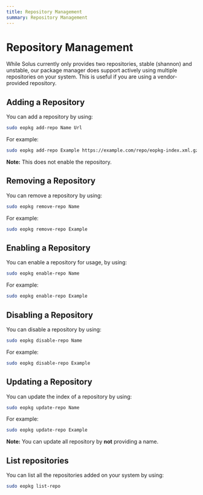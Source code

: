 ```yaml
---
title: Repository Management
summary: Repository Management
---
```


# Repository Management

While Solus currently only provides two repositories, stable (shannon) and unstable, our package manager does support actively using multiple repositories on your system. This is useful if you are using a vendor-provided repository.

## Adding a Repository

You can add a repository by using:

```bash
sudo eopkg add-repo Name Url
```

For example:

```bash
sudo eopkg add-repo Example https://example.com/repo/eopkg-index.xml.gz
```

**Note:** This does not enable the repository.

## Removing a Repository

You can remove a repository by using:

```bash
sudo eopkg remove-repo Name
```

For example:

```bash
sudo eopkg remove-repo Example
```

## Enabling a Repository

You can enable a repository for usage, by using:

```bash
sudo eopkg enable-repo Name
```

For example:

```bash
sudo eopkg enable-repo Example
```

## Disabling a Repository

You can disable a repository by using:

```bash
sudo eopkg disable-repo Name
```

For example:

```bash
sudo eopkg disable-repo Example
```

## Updating a Repository

You can update the index of a repository by using:

```bash
sudo eopkg update-repo Name
```

For example:

```bash
sudo eopkg update-repo Example
```

**Note:** You can update all repository by **not** providing a name.

## List repositories

You can list all the repositories added on your system by using:

```bash
sudo eopkg list-repo
```
